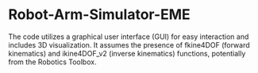 # Robot-Arm-Simulator-EME
The code utilizes a graphical user interface (GUI) for easy interaction and includes 3D visualization. It assumes the presence of fkine4DOF (forward kinematics) and ikine4DOF_v2 (inverse kinematics) functions, potentially from the Robotics Toolbox.
